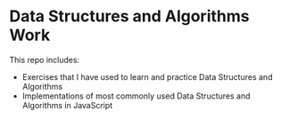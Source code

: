 # Data Structures and Algorithms Work
This repo includes:
- Exercises that I have used to learn and practice Data Structures and Algorithms 
- Implementations of most commonly used Data Structures and Algorithms in JavaScript
